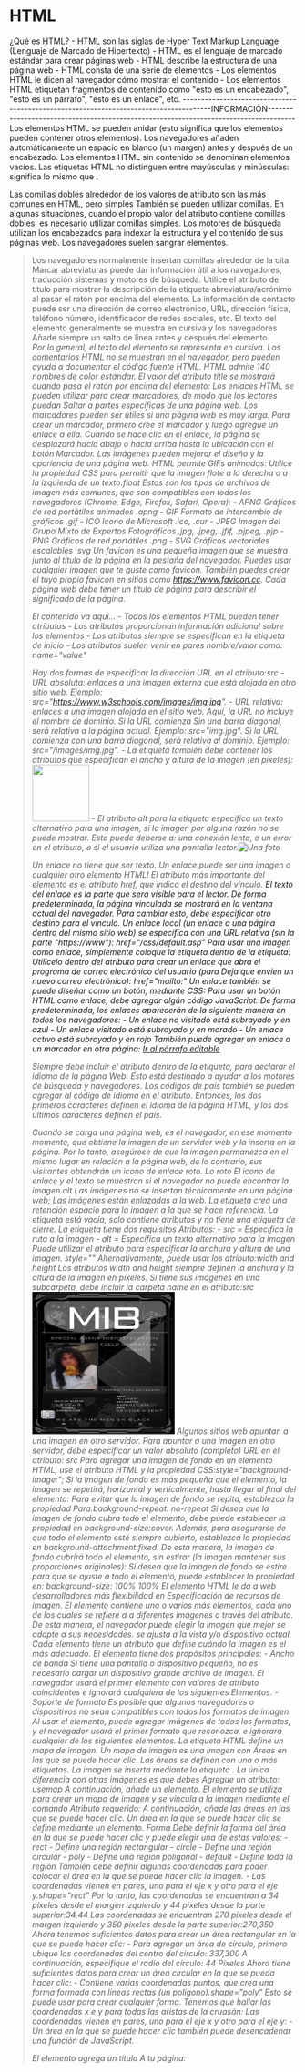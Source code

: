 # HTML

¿Qué es HTML?
    - HTML son las siglas de Hyper Text Markup Language (Lenguaje de Marcado de Hipertexto)
    - HTML es el lenguaje de marcado estándar para crear páginas web
    - HTML describe la estructura de una página web
    - HTML consta de una serie de elementos
    - Los elementos HTML le dicen al navegador cómo mostrar el contenido
    - Los elementos HTML etiquetan fragmentos de contenido como "esto es un encabezado", "esto es un párrafo", "esto es un enlace", etc.
--------------------------------------------------------------------------------------INFORMACIÓN-------------------------------------------------------------------------------------
Los elementos HTML se pueden anidar (esto significa que los elementos pueden contener otros elementos).
Los navegadores añaden automáticamente un espacio en blanco (un margen) antes y después de un encabezado.
Los elementos HTML sin contenido se denominan elementos vacíos.
Las etiquetas HTML no distinguen entre mayúsculas y minúsculas: significa lo mismo que .<P><p>
Las comillas dobles alrededor de los valores de atributo son las más comunes en HTML, pero simples También se pueden utilizar comillas.
En algunas situaciones, cuando el propio valor del atributo contiene comillas dobles, es necesario utilizar comillas simples.
Los motores de búsqueda utilizan los encabezados para indexar la estructura y el contenido de sus páginas web.
Los navegadores suelen sangrar elementos.<blockquote>
Los navegadores normalmente insertan comillas alrededor de la cita.
Marcar abreviaturas puede dar información útil a los navegadores, traducción sistemas y motores de búsqueda.
Utilice el atributo de título para mostrar la descripción de la etiqueta abreviatura/acrónimo al pasar el ratón por encima del elemento.
La información de contacto puede ser una dirección de correo electrónico, URL, dirección física, teléfono número, identificador de redes sociales, etc.
El texto del elemento generalmente se muestra en cursiva y los navegadores Añade siempre un salto de línea antes y después del elemento.<address><address>
Por lo general, el texto del elemento se representa en cursiva.<cite>
Los comentarios HTML no se muestran en el navegador, pero pueden ayuda a documentar el código fuente HTML.
HTML admite 140 nombres de color estándar.
El valor del atributo title se mostrará cuando pasa el ratón por encima del elemento:
Los enlaces HTML se pueden utilizar para crear marcadores, de modo que los lectores puedan Saltar a partes específicas de una página web.
Los marcadores pueden ser útiles si una página web es muy larga.
Para crear un marcador, primero cree el marcador y luego agregue un enlace a ella.
Cuando se hace clic en el enlace, la página se desplazará hacia abajo o hacia arriba hasta la ubicación con el botón Marcador.
Las imágenes pueden mejorar el diseño y la apariencia de una página web.
HTML permite GIFs animados:
Utilice la propiedad CSS para permitir que la imagen flote a la derecha o a la izquierda de un texto:float
Estos son los tipos de archivos de imagen más comunes, que son compatibles con todos los navegadores (Chrome, Edge, Firefox, Safari, Opera):
    - APNG	Gráficos de red portátiles animados	.apng
    - GIF	Formato de intercambio de gráficos	.gif
    - ICO	Icono de Microsoft	.ico, .cur
    - JPEG	Imagen del Grupo Mixto de Expertos Fotográficos	.jpg, .jpeg, .jfif, .pjpeg, .pjp
    - PNG	Gráficos de red portátiles	.png
    - SVG	Gráficos vectoriales escalables	.svg
Un favicon es una pequeña imagen que se muestra junto al título de la página en la pestaña del navegador.
Puedes usar cualquier imagen que te guste como favicon. También puedes crear el tuyo propio favicon en sitios como https://www.favicon.cc.
Cada página web debe tener un título de página para describir el significado de la página.

<tagname> El contenido va aquí... </tagname>
    - Todos los elementos HTML pueden tener atributos
    - Los atributos proporcionan información adicional sobre los elementos
    - Los atributos siempre se especifican en la etiqueta de inicio
    - Los atributos suelen venir en pares nombre/valor como: name="value"

Hay dos formas de especificar la dirección URL en el atributo:src
    - URL absoluta: enlaces a una imagen externa que está alojada en otro sitio web. Ejemplo: src="https://www.w3schools.com/images/img.jpg".
    - URL relativa: enlaces a una imagen alojada en el sitio web. Aquí, la URL no incluye el nombre de dominio. Si la URL comienza Sin una barra diagonal, será relativa a la página actual. Ejemplo: src="img.jpg". Si la URL comienza con una barra diagonal, será relativa al dominio. Ejemplo: src="/images/img.jpg".
    - La etiqueta también debe contener los atributos que especifican el ancho y altura de la imagen (en píxeles):<img src="img.jpg" width="100px" height="100px">
    - El atributo alt para la etiqueta especifica un texto alternativo para una imagen, si la imagen por alguna razón no se puede mostrar. Esto puede deberse a: una conexión lenta, o un error en el atributo, o si el usuario utiliza una pantalla lector.<img src="img.jpg" alt="Una foto">

Un enlace no tiene que ser texto. Un enlace puede ser una imagen o cualquier otro elemento HTML!
El atributo más importante del elemento es el atributo href, que indica el destino del vínculo.<a>
El texto del enlace es la parte que será visible para el lector.
De forma predeterminada, la página vinculada se mostrará en la ventana actual del navegador. Para cambiar esto, debe especificar otro destino para el vínculo.
Un enlace local (un enlace a una página dentro del mismo sitio web) se especifica con una URL relativa (sin la parte "https://www"): href="/css/default.asp"
Para usar una imagen como enlace, simplemente coloque la etiqueta dentro de la etiqueta:<img><a>
Utilícelo dentro del atributo para crear un enlace que abra el programa de correo electrónico del usuario (para Deja que envíen un nuevo correo electrónico): href="mailto:"
Un enlace también se puede diseñar como un botón, mediante CSS:
Para usar un botón HTML como enlace, debe agregar algún código JavaScript.
De forma predeterminada, los enlaces aparecerán de la siguiente manera en todos los navegadores:
    - Un enlace no visitado está subrayado y en azul
    - Un enlace visitado está subrayado y en morado
    - Un enlace activo está subrayado y en rojo
También puede agregar un enlace a un marcador en otra página: <a href="html_demo.html#Edit">Ir al párrafo editable</a>

Siempre debe incluir el atributo dentro de la etiqueta, para declarar el idioma de la página Web. Esto está destinado a ayudar a los motores de búsqueda y navegadores.<html lang="en-US">
Los códigos de país también se pueden agregar al código de idioma en el atributo. Entonces, los dos primeros caracteres definen el idioma de la página HTML, y los dos últimos caracteres definen el país.

Cuando se carga una página web, es el navegador, en ese momento momento, que obtiene la imagen de un servidor web y la inserta en la página. Por lo tanto, asegúrese de que la imagen permanezca en el mismo lugar en relación a la página web, de lo contrario, sus visitantes obtendrán un icono de enlace roto. Lo roto El icono de enlace y el texto se muestran si el navegador no puede encontrar la imagen.alt
Las imágenes no se insertan técnicamente en una página web; Las imágenes están enlazadas a la web. La etiqueta crea una retención espacio para la imagen a la que se hace referencia.<img>
La etiqueta está vacía, solo contiene atributos y no tiene una etiqueta de cierre.</img>
La etiqueta tiene dos requisitos Atributos:<img>
    - src = Especifica la ruta a la imagen
    - alt = Especifica un texto alternativo para la imagen
Puede utilizar el atributo para especificar la anchura y altura de una imagen. style=""
Alternativamente, puede usar los atributo:width and height
Los atributos width and height siempre definen la anchura y la altura de la imagen en píxeles.
Si tiene sus imágenes en una subcarpeta, debe incluir la carpeta name en el atributo:src<img src="/HTML/Img/TarjetaHombresDeNegro.png" alt="Foto local" height="250px" width="250px"/>
Algunos sitios web apuntan a una imagen en otro servidor.
Para apuntar a una imagen en otro servidor, debe especificar un valor absoluto (completo) URL en el atributo: src
Para agregar una imagen de fondo en un elemento HTML, use el atributo HTML y la propiedad CSS:style="background-image:";
Si la imagen de fondo es más pequeña que el elemento, la imagen se repetirá, horizontal y verticalmente, hasta llegar al final del elemento:
Para evitar que la imagen de fondo se repita, establezca la propiedad Para.background-repeat: no-repeat
Si desea que la imagen de fondo cubra todo el elemento, debe puede establecer la propiedad en background-size:cover.
Además, para asegurarse de que todo el elemento esté siempre cubierto, establezca la propiedad en background-attachment:fixed:
De esta manera, la imagen de fondo cubrirá todo el elemento, sin estirar (la imagen mantener sus proporciones originales):
Si desea que la imagen de fondo se estire para que se ajuste a todo el elemento, puede establecer la propiedad en: background-size: 100% 100%
El elemento HTML le da a web desarrolladores más flexibilidad en Especificación de recursos de imagen.<picture>
El elemento contiene uno o varios más elementos, cada uno de los cuales se refiere a a diferentes imágenes a través del atributo. De esta manera, el navegador puede elegir la imagen que mejor se adapte a sus necesidades. se ajusta a la vista y/o dispositivo actual.<picture><source srcset="">
Cada elemento tiene un atributo que define cuándo la imagen es el más adecuado.<source media=()>
El elemento tiene dos propósitos principales:<picture>
    - Ancho de banda
        Si tiene una pantalla o dispositivo pequeño, no es necesario cargar un dispositivo grande archivo de imagen. El navegador usará el primer elemento con valores de atributo coincidentes e ignorará cualquiera de los siguientes Elementos.<source>
    - Soporte de formato
        Es posible que algunos navegadores o dispositivos no sean compatibles con todos los formatos de imagen. Al usar el elemento, puede agregar imágenes de todos los formatos, y el navegador usará el primer formato que reconozca, e ignorará cualquier de los siguientes elementos. <picture>
La etiqueta HTML <map> define un mapa de imagen. Un mapa de imagen es una imagen con Áreas en las que se puede hacer clic. Las áreas se definen con una o más etiquetas. <area>
La imagen se inserta mediante la etiqueta <img>. La única diferencia con otras imágenes es que debes Agregue un atributo: usemap
A continuación, añade un elemento.<map>
El elemento se utiliza para crear un mapa de imagen y se vincula a la imagen mediante el comando Atributo requerido:<map name="">
A continuación, añade las áreas en las que se puede hacer clic.
Un área en la que se puede hacer clic se define mediante un elemento.<area>
Forma
Debe definir la forma del área en la que se puede hacer clic y puede elegir una de estas valores:
    - rect - Define una región rectangular
    - circle - Define una región circular
    - poly - Define una región poligonal
    - default - Define toda la región
También debe definir algunas coordenadas para poder colocar el área en la que se puede hacer clic la imagen.
    - Las coordenadas vienen en pares, uno para el eje x y otro para el eje y.shape="rect"
        Por lo tanto, las coordenadas se encuentran a 34 píxeles desde el margen izquierdo y 44 píxeles desde la parte superior:34,44
        Las coordenadas se encuentran 270 píxeles desde el margen izquierdo y 350 píxeles desde la parte superior:270,350
        Ahora tenemos suficientes datos para crear un área rectangular en la que se puede hacer clic: <area shape="rect" coords="34, 44, 270, 350" href="#">
    - Para agregar un área de círculo, primero ubique las coordenadas del centro del círculo: 337,300
        A continuación, especifique el radio del círculo: 44 Píxeles
        Ahora tiene suficientes datos para crear un área circular en la que se pueda hacer clic: <area shape="circle" coords="337, 300, 44" href="#">
    - Contiene varias coordenadas puntos, que crea una forma formada con líneas rectas (un polígono).shape="poly" Esto se puede usar para crear cualquier forma.
        Tenemos que hallar las coordenadas x e y para todas las aristas de la cruasán:
        Las coordenadas vienen en pares, uno para el eje x y otro para el eje y: <area shape="poly" coords="140,121,181,116,204,160,204,222,191,270,140,329,85,355,58,352,37,322,40,259,103,161,128,147" href="croissant.htm">
    - Un área en la que se puede hacer clic también puede desencadenar una función de JavaScript.

El elemento agrega un título A tu página:<title>
El título debe describir el contenido y el significado de la página.
El título de la página es muy importante para la optimización de motores de búsqueda (SEO). El texto es utilizado por los algoritmos de los motores de búsqueda para decidir el orden Al enumerar páginas en los resultados de búsqueda.
El elemento:<title>
    - Define un título en la barra de herramientas del navegador
    - Proporciona un título para la página cuando se agrega a Favoritos
    - Muestra un título para la página en los resultados del motor de búsqueda


Las tablas HTML permiten a los desarrolladores web organizar los datos en filas y Columnas.
Una tabla en HTML consta de celdas de tabla dentro de filas y columnas.
Una celda de tabla puede contener todo tipo de elementos HTML: texto, imágenes, listas, enlaces, otras tablas, etc.
Puede tener tantas filas como desee en una tabla; Solo asegúrese de que el número de celdas sea el mismo en cada fila.
A veces desea que sus celdas sean celdas de encabezado de tabla. En esos casos, use la etiqueta en lugar de la etiqueta:<th>
De forma predeterminada, el texto de los elementos están en negrita y centrados, pero puedes cambiar eso con CSS. <th>
Las tablas HTML pueden tener bordes de diferentes estilos y formas
Para agregar un borde, use la propiedad border CSS en table y los elementos:th, td
Para evitar tener bordes dobles como en el ejemplo anterior, establezca la propiedad CSS en .border-collapsecollapse
Esto hará que las fronteras se colapsen en una sola frontera:
Las tablas HTML pueden tener diferentes tamaños para cada columna, fila o toda la mesa.
Para establecer el ancho de una tabla, agregue el atributo al elemento:<table style="">
El uso de un porcentaje como unidad de tamaño para un ancho significa ¿Qué tan ancho será este elemento en comparación con su elemento principal, que en este caso es el elemento.<body>
Para establecer la altura de una fila específica, agregue el atributo en un elemento de fila de tabla: <tr style="height:;">
Las tablas HTML pueden tener encabezados para cada columna o fila, o para muchas columnas o filas.
Puede tener un encabezado que abarque dos o más columnas.
Para hacer esto, use el atributo en el elemento:<th colspan="">
Puede agregar un título que sirva como encabezado para toda la tabla.
Para agregar un título a una tabla, use la etiqueta:<caption>
Las tablas HTML pueden ajustar el relleno dentro de las celdas, y también el espacio entre las celdas.
El relleno de celda es el espacio entre los bordes de la celda y el contenido de la celda.
De forma predeterminada, el relleno se establece en 0.
Para agregar relleno en las celdas de la tabla, use la propiedad CSS:padding
El espaciado de celdas es el espacio entre cada celda.
De forma predeterminada, el espacio se establece en 2 píxeles.
Para cambiar el espacio entre las celdas de la tabla, use la propiedad CSS en el elemento:<table style="border-spacing:;">
Las tablas HTML pueden tener celdas que se extienden a lo largo de varias filas y/o columnas.
Para hacer que una celda se extienda sobre varias columnas, use el atributo:colspan
Para hacer que una celda se extienda por varias filas, utilice el atributo:rowspan
Si agregas un color de fondo en cada dos filas de la tabla, obtendrás un bonito efecto de rayas de cebra.
Para aplicar estilo a todos los demás elementos de fila de la tabla, use el selector de la siguiente manera::nth-child(even)
El elemento se utiliza para aplicar estilo a columnas de una tabla.<colgroup>
El elemento debe usarse como contenedor para la columna características técnicas.<colgroup>
Cada grupo se especifica con un elemento.<col>
El atributo especifica el número de columnas que obtienen el estilo.span
El atributo especifica el estilo que se va a dar a las columnas.style

Las listas HTML permiten a los desarrolladores web agrupar un conjunto de elementos relacionados en listas.
Una lista desordenada comienza con la etiqueta.<ul> Cada elemento de la lista comienza con la etiqueta.<li>
Los elementos de la lista se marcarán con viñetas (pequeños círculos negros) de forma predeterminada:
Una lista ordenada comienza con la etiqueta.<ol> Cada elemento de la lista comienza con la etiqueta.<li>
Los elementos de la lista se marcarán con números de forma predeterminada:
HTML también admite listas de descripciones.
Una lista de descripción es una lista de términos, con una descripción de cada término.
La etiqueta define la lista de descripción<dl>, la etiqueta define el término (nombre)<dt> y la etiqueta describe cada término:<dd>
Las listas se pueden anidar (lista dentro de la lista):
Las listas HTML se pueden diseñar de muchas maneras diferentes con CSS.
Una forma popular es aplicar estilo a una lista horizontalmente, para crear un menú de navegación:
El atributo de la etiqueta, define el tipo de etiqueta Marcador de elemento de lista:<ol type=>
    Tipo/Descripción
        - type="1"	Número
        - type="A"	Mayúsculas
        - type="a"	Minúsculas
        - type="I"	Mayúsculas en romano
        - type="i"	Minúsculas en romano
De forma predeterminada, una lista ordenada comenzará a contar desde 1. Si desea comenzar a contar a partir de un número específico, puede usar el atributo:start
Las listas se pueden anidar (lista dentro de la lista):

Cada elemento HTML tiene un valor de visualización predeterminado, según el tipo de elemento es.
Los dos valores de visualización más comunes son bloque e inline.
Un elemento de nivel de bloque siempre comienza en una nueva línea, y los navegadores Añade automáticamente un espacio (un margen) antes y después del elemento.
Un elemento de nivel de bloque siempre ocupa todo el ancho disponible (se extiende hacia la izquierda y hacia la derecha tanto como puede).
Estos son los elementos a nivel de bloque en HTML:
    - <address>
    - <article>
    - <aside>
    - <blockquote>
    - <canvas>
    - <dd>
    - <div>
    - <dl>
    - <dt>
    - <fieldset>
    - <figcaption>
    - <figure>
    - <footer>
    - <form
    - ><h1>-<h6>
    - <header>
    - <hr>
    - <li>
    - <main>
    - <nav>
    - <noscript>
    - <ol>
    - <p>
    - <pre>
    - <section>
    - <table>
    - <tfoot>
    - <ul>
    - <video>
Un elemento en línea no comienza en una nueva línea.
Un elemento en línea solo ocupa el ancho necesario.
    - <a>
    - <abbr>
    - <acronym>
    - <b>
    - <bdo>
    - <big>
    - <br>
    - <button>
    - <cite>
    - <code>
    - <dfn>
    - <em>
    - <i>
    - <img>
    - <input>
    - <kbd>
    - <label>
    - <map>
    - <object>
    - <output>
    - <q>
    - <samp>
    - <script>
    - <select>
    - <small>
    - <span>
    - <strong>
    - <sub>
    - <sup>
    - <textarea>
    - <time>
    - <tt>
    - <var>
Un elemento en línea no puede contener un nivel de bloque

El elemento es, por defecto, un block, lo que significa que toma todo el ancho disponible y viene con una línea descansos antes y después.<div>
El elemento se utiliza a menudo para agrupar secciones de una página web.<div>
Si tiene un elemento que es no es 100% ancho, y desea alinearlo al centro, establezca la propiedad CSS en .<div margin=auto;>
Puede tener muchos contenedores en la misma página.<div>
Al crear páginas web, a menudo desea tener dos o más elementos uno al lado del otro. Existen diferentes métodos para alinear elementos uno al lado del otro, todos incluyen algo de estilo CSS. Veremos los métodos más comunes:
    La propiedad CSS no estaba pensada originalmente para alinear elementos uno al lado del otro, pero se ha utilizado para este propósito durante muchos años.float<div>
    La propiedad CSS se utiliza para posicionar y dar formato al contenido y Permita que los elementos floten uno al lado del otro en lugar de uno encima del otro.float
Si cambia la propiedad del elemento de displayblock a inline-block, los elementos ya no agregarán un salto de línea antes y después, y se mostrarán uno al lado del otro en lugar de uno encima del otro.
El módulo de diseño CSS Flexbox se introdujo para facilitar el diseño de diseño responsivo flexible estructura sin utilizar flotación ni posicionamiento.
Para que el método CSS flex funcione, rodea los elementos con otro elemento y da Es el estado de un contenedor flexible.
El módulo de diseño de cuadrícula CSS ofrece un sistema de diseño basado en cuadrículas, con filas y columnas, facilitando el diseño de páginas web sin tener que utilizar flotadores y posicionamientos.
Suena casi igual que flex, pero tiene la capacidad de definir más de una fila y posicionar cada fila individualmente.
El método CSS grid requiere que rodee los elementos con otro elemento y proporcione el estado como contenedor de cuadrícula y debe especificar el ancho de cada columna

El atributo HTML es se utiliza para especificar una clase para un elemento HTML.class
Varios elementos HTML pueden compartir la misma clase.
El atributo se usa a menudo para apuntar a un nombre de clase en una hoja de estilos. También puede ser utilizado por un JavaScript para acceder y Manipule los elementos con el nombre de clase específico.class
El atributo se puede utilizar en cualquier elemento HTML.class
¡El nombre de la clase distingue entre mayúsculas y minúsculas!
Para crear una clase; Escriba un carácter de punto (.), seguido de un nombre de la clase. A continuación, defina las propiedades CSS entre llaves {}:
El nombre de la clase también puede ser utilizado por JavaScript para realizar ciertas tareas para elementos específicos.
JavaScript puede acceder a elementos con un nombre de clase específico con el método:getElementsByClassName()

Se utiliza el atributo HTML para especificar un identificador único para un elemento HTML.id
No puede tener más de un elemento con el mismo identificador en un archivo Documento HTML.
El atributo especifica un identificador único para un elemento HTML. El valor del atributo debe ser único dentro del documento HTML.idid
El atributo se utiliza para apuntar a una declaración de estilo específica en una hoja de estilo. También es utilizado por JavaScript para acceder y Manipule el elemento con el identificador específico.id
La sintaxis de id es: escriba un carácter de almohadilla (#), seguido de un nombre de id. A continuación, defina las propiedades CSS entre llaves {}.
¡El nombre de id distingue entre mayúsculas y minúsculas!
El nombre de identificación debe contener al menos un carácter, no puede comenzar con un número y no debe contener espacios en blanco (espacios, tabulaciones, etc.).
El atributo también puede ser utilizado por JavaScript para realizar algunas tareas para ese elemento específico.id
JavaScript puede acceder a un elemento con un id específico con el método:getElementById()

Un iframe HTML se utiliza para mostrar una página web dentro de una página web.
Un marco en línea se utiliza para incrustar otro documento dentro del documento HTML actual.
Es una buena práctica incluir siempre un atributo para el archivo . Esto es utilizado por los lectores de pantalla para leer en voz alta cuál es el contenido del iframe. title<iframe>
Utilice los atributos y para especificar el atributo Tamaño del iframe.heightwidth
De forma predeterminada, un iframe tiene un borde a su alrededor.
Para eliminar el borde, agregue el atributo y use la propiedad CSS:styleborder
Un iframe se puede utilizar como fotograma de destino para un vínculo.
El atributo del enlace debe hacer referencia al atributo del iframe:targetname
La etiqueta HTML especifica un marco en línea<iframe>
El atributo define la dirección URL de la página que se va a incrustarsrc
Incluir siempre un atributo (para lectores de pantalla) title

JavaScript hace que las páginas HTML sean más dinámicas e interactivas.
La etiqueta HTML se utiliza para definir un script del lado del cliente (JavaScript).<script>
El elemento contiene instrucciones de script o apunta a un archivo de script externo a través del atributo.<script>src
Los usos comunes de JavaScript son la manipulación de imágenes, la validación de formularios y Cambios dinámicos de contenido.
Para seleccionar un elemento HTML, JavaScript utiliza el método con mayor frecuencia.document.getElementById()
JavaScript puede cambiar los estilos y los atributos
La etiqueta HTML define un contenido alternativo para mostrar a los usuarios que tienen scripts deshabilitados en su navegador o tienen un navegador que no es compatible Scripts:<noscript>

Una ruta de acceso de archivo describe la ubicación de un archivo en la estructura de carpetas de un sitio web.
    - <img src="imagen.jpg">	El archivo "picture.jpg" se encuentra en la misma carpeta que la página actual
    - <img src="images/picture.jpg">	El archivo "picture.jpg" se encuentra en la carpeta de imágenes de la carpeta actual
    - <img src="/images/picture.jpg">	El archivo "picture.jpg" se encuentra en la carpeta images en la raíz de la web actual
    - <img src=".. /imagen.jpg">	El archivo "picture.jpg" se encuentra en la carpeta un nivel más arriba de la carpeta actual
Las rutas de archivo se utilizan cuando se vinculan a archivos externos, como:
    - Páginas web
    - Imágenes
    - Hojas de estilo
    - JavaScripts
Una ruta de archivo absoluta es la URL completa de un archivo:
<img src="https://www.w3schools.com/images/picture.jpg" alt="Mountain">
Se recomienda utilizar rutas de archivo relativas (si es posible).
Al utilizar rutas de archivo relativas, las páginas web no se enlazarán a las URL base. Todos los enlaces funcionarán en su propia computadora (localhost), así como en su dominio público actual y sus futuros dominios públicos.

El elemento HTML <head> es un contenedor para los siguientes elementos: <title>, <style>, <meta>, <link>, <script> y <base>.
El elemento es un contenedor de metadatos (data about data) y se coloca entre la etiqueta y la etiqueta.<html><head><body>
Los metadatos HTML son datos sobre el documento HTML. No se muestran los metadatos.
Los metadatos suelen definir el título del documento, el conjunto de caracteres, los estilos, los guiones y otra metainformación.
El elemento define el título del documento. El título debe ser solo texto y se muestra en la barra de título del navegador o en la pestaña de la página.<title>
¡El elemento es obligatorio en los documentos HTML!<title>
El elemento define el elemento relación entre el documento actual y un recurso externo.
La etiqueta se utiliza con mayor frecuencia para enlazar a hojas de estilo externas:<link>
El elemento se utiliza normalmente para especificar el juego de caracteres, la descripción de la página, las palabras clave, el autor del documento, y la configuración de la ventanilla.<meta>
Los metadatos no se mostrarán en la página, pero serán utilizados por los navegadores (cómo mostrar el contenido o volver a cargar la página), por motores de búsqueda (palabras clave) y otros servicios web.
    - Defina el juego de caracteres utilizado:
        <meta charset="UTF-8">
    - Definir palabras clave para los motores de búsqueda:
        <meta name="keywords" content="HTML, CSS, JavaScript">
    - Define una descripción de tu página web:
        <meta name="description" content="Free Web tutorials">
    - Defina el autor de una página:
        <meta name="author" content="John Doe">
    - Actualice el documento cada 30 segundos:
        <meta http-equiv="refresh" content="30">
    - Configurar la ventana gráfica para que su sitio web se vea bien en todos los dispositivos:
        <meta name="viewport" content="width=device-width, initial-scale=1.0">
La ventanilla es el área visible del usuario de una página web. Varía según el dispositivo - Será más pequeño en un teléfono móvil que en la pantalla de un ordenador.
Debes incluir el siguiente elemento en todas tus páginas web:<meta>
    <meta name="viewport" content="width=device-width, initial-scale=1.0">
Esto le da al navegador instrucciones sobre cómo para controlar las dimensiones y la escala de la página.
La parte establece el ancho de la página para seguir el ancho de la pantalla del dispositivo (que variará según el dispositivo).width=device-width
La pieza establece el nivel de zoom inicial cuando el navegador carga la página por primera vez.initial-scale=1.0
El elemento especifica la URL base y/o el destino de todas las URL relativas de una página.<base>
La etiqueta debe tener un href o un atributo de destino presente, o ambos.<base>
¡Solo puede haber un único elemento en un documento!<base>

Los sitios web a menudo muestran contenido en varias columnas (como una revista o un periódico).
El diseño web responsivo consiste en crear páginas web que se vean bien en todos los dispositivos.
Un diseño web responsivo se ajustará automáticamente a diferentes tamaños de pantalla y ventanas gráficas.
El diseño web responsivo consiste en utilizar HTML y CSS para cambiar el tamaño, ocultar, reducir o ampliar automáticamente. Un sitio web, para que se vea bien en todos los dispositivos (computadoras de escritorio, tabletas y teléfonos):
Tenga en cuenta que en el ejemplo anterior, la imagen se puede escalar para que sea más grande que su tamaño original. Una mejor solución, en muchos casos, será usar la propiedad en su lugar.max-width
Si la propiedad se establece en 100%, la imagen se reducirá si es necesario, pero nunca se ampliará para que sea más grande que su tamaño original
El tamaño del texto se puede establecer con una unidad "vw", que significa el "ancho de la ventana gráfica".
De esa manera, el tamaño del texto seguirá el tamaño de la ventana del navegador:
Además de cambiar el tamaño del texto y las imágenes, también es común usar consultas de medios en páginas web responsivas.
Con las consultas de medios, puede definir estilos completamente diferentes para diferentes navegadores Tamaños.
Todos los frameworks CSS populares ofrecen un diseño responsivo.

Se utiliza el elemento HTML para definir la entrada del teclado. El contenido del interior se muestra en el archivo Fuente monoespaciada predeterminada.<kbd>
El elemento HTML se utiliza para Defina la salida de ejemplo de un programa informático. El contenido del interior se muestra en la fuente monoespaciada predeterminada del navegador.<samp>
Se utiliza el elemento HTML para definir un fragmento de código informático. El contenido del interior se muestra en el archivo Fuente monoespaciada predeterminada del navegador.<code>
Tenga en cuenta que el elemento no conserva espacios en blanco ni saltos de línea adicionales.<code>
Para solucionar esto, puede poner el elemento dentro de un elemento:<code><pre>
Se utiliza el elemento HTML para definir una variable en programación o en una expresión matemática. El El contenido del interior suele mostrarse en cursiva.<var>
Un elemento semántico describe claramente su significado tanto para el navegador como para el desarrollador.

Se utiliza un formulario HTML para recopilar la entrada del usuario. La entrada del usuario es la mayoría de las veces se envía a un servidor para su procesamiento.
El elemento es un contenedor para diferentes tipos de elementos de entrada, tales como: campos de texto, casillas de verificación, radio botones, botones de envío, etc.
    - <input type="text">	Muestra un campo de entrada de texto de una sola línea
    - <input type="radio">	Muestra un botón de opción (para seleccionar una de las muchas opciones)
    - <input type="checkbox">	Muestra una casilla de verificación (para seleccionar cero o más de muchas opciones)
    - <input type="submit">	Muestra un botón de envío (para enviar el formulario)
    - <input type="button">	Muestra un botón en el que se puede hacer clic
La etiqueta define una etiqueta para muchos elementos de formulario.<label>
El elemento es útil para usuarios de lectores de pantalla, porque el lector de pantalla leerá en voz alta la etiqueta cuando El usuario se centra en el elemento de entrada.<label>
El elemento también ayuda a los usuarios que tienen dificultad para hacer clic en regiones muy pequeñas (como botones de opción o casillas de verificación) - porque cuando el usuario hace clic en el texto dentro del elemento, se alterna el botón de opción/casilla de verificación.<label><label>
Define un botón de opción.<input type="radio">
Los botones de opción permiten al usuario seleccionar UNA de un número limitado de opciones.
Define una casilla de verificación.<input type="checkbox">
Las casillas de verificación permiten al usuario seleccionar CERO o MÁS opciones de un número limitado de opciones.
Define un botón para enviar los datos del formulario a un controlador de formularios.<input type="submit">
El controlador de formularios suele ser un archivo en el servidor con un script para su procesamiento datos de entrada.
El controlador de formulario se especifica en el atributo del formulario.action
Tenga en cuenta que cada campo de entrada debe tener un atributo para enviarse.name
Si se omite el atributo, el valor del campo de entrada no se enviará en absoluto
Si se omite el atributo, la acción se establece en la página actual.action
El atributo especifica el valor HTTP método que se utilizará al enviar los datos del formulario.method
Los datos del formulario se pueden enviar como variables de URL (con method="get") o como transacción HTTP post (con method="post").
El método HTTP predeterminado al enviar datos de formulario es GET.
Notas sobre GET:
    Anexa los datos del formulario a la dirección URL, en pares nombre/valor
    ¡NUNCA use GET para enviar datos confidenciales! (¡los datos del formulario enviado son visibles en la URL!)
    La longitud de una URL es limitada (2048 caracteres)
    Útil para envíos de formularios en los que un usuario desea marcar el resultado
    GET es bueno para datos no seguros, como cadenas de consulta en Google
Notas sobre POST:
    Anexa los datos del formulario dentro del cuerpo de la solicitud HTTP (el archivo los datos del formulario no se muestran en la URL)
    POST no tiene limitaciones de tamaño y se puede utilizar para enviar grandes cantidades de datos.
    Los envíos de formularios con POST no se pueden marcar como favoritos
El atributo especifica si Un formulario debe tener la función de autocompletar activada o desactivada.autocomplete
Cuando la función de autocompletar está activada, el explorador completa automáticamente los valores en función de los valores que el usuario ha introducido antes.
El atributo es un atributo booleano.novalidate
Cuando está presente, especifica que los datos del formulario (entrada) no deben validarse cuando se envían.
El elemento HTML <form> puede contener uno o varios de los siguientes elementos de formulario:
    - <input> Uno de los elementos de formulario más utilizados es el elemento. <input>
        El elemento se puede mostrar de varias maneras, dependiendo del atributo.<input>type
    - <label> El elemento define una etiqueta para varios elementos de formulario.<label>
        El atributo de la etiqueta debe ser igual al atributo del elemento para unirlos. <label>forid<input>
    - <select> El elemento define una lista desplegable:<select>
        Utilice el atributo para especificar el número de valores visibles:size
        Utilice el atributo para permitir que el usuario seleccione más de un valor:multiple
    - <textarea> El elemento define un campo de entrada de varias líneas (un área de texto):<textarea>
        El atributo especifica el número visible de líneas en un área de texto.rows
        El atributo especifica la anchura visible de un texto área.cols
    - <button> El elemento define un elemento en el que se puede hacer clic botón:<button>
    - <fieldset> El elemento se utiliza para agrupar datos relacionados en un formulario.<fieldset>
    - <legend> El elemento define un título para el elemento.<legend> <fieldset>
    - <datalist> El elemento especifica una lista de opciones predefinidas para un elemento.<datalist><input>
        Los usuarios verán una lista desplegable de las opciones predefinidas a medida que ingresan datos.
    - <output> El elemento representa el resultado de un cálculo (como uno interpretado por un guión).<output>
    - <option> El elemento define una opción que puede ser seleccionado.<option> De forma predeterminada, se selecciona el primer elemento de la lista desplegable. Para definir una opción preseleccionada, agregue el atributo a la opción: selected
    - <optgroup>
Restricciones:
    checked: Especifica que un campo de entrada debe preseleccionarse cuando se carga la página (para tipo="checkbox" o tipo="radio")
    disable: Especifica que un campo de entrada debe estar deshabilitado.
    max: Especifica el valor máximo para un campo de entrada
    maxlength: Especifica el número máximo de caracteres para un campo de entrada
    min: Especifica el valor mínimo para un campo de entrada patrón Especifica una expresión regular para comparar el valor de entrada
    readonly: Especifica que un campo de entrada es de solo lectura (no se puede cambiar)
    required: Especifica que un campo de entrada es obligatorio (debe completarse)
    size: Especifica el ancho (en caracteres) de un campo de entrada
    step: Especifica los intervalos numéricos legales para un campo de entrada
    value: Especifica el valor predeterminado para un campo de entrada
El atributo value especifica un valor inicial para un campo de entrada:input
El atributo pattern especifica una expresión regular que el atributo El valor del campo de entrada se compara cuando se envía el formulario.input
El atributo de entrada especifica Una breve sugerencia que describe el valor esperado de un campo de entrada (un valor de muestra o una breve descripción del formato esperado).placeholder
El atributo autofocus especifica que Un campo de entrada debería obtener el foco automáticamente cuando se cargue la página.input
El atributo formaction especifica la dirección URL de El archivo que procesará la entrada cuando se envíe el formulario.
El atributo formenctype especifica cómo se deben codificar los datos del formulario cuando se envían (solo para formularios con method="post").
El atributo input define el método HTTP para enviar datos de formulario a la URL de la acción.formmethod
    Este atributo anula el atributo method del elemento.<form>
El atributo input especifica un nombre o una palabra clave que indica dónde para mostrar la respuesta que se recibe después de enviar el formulario.formtarget
    Este atributo anula el atributo de destino del elemento.<form>
El atributo de entrada especifica que un elemento <input> no debe validarse cuando se envía.formnovalidate
    Este atributo anula el atributo novalidate del elemento.<form>
El atributo es un atributo.novalidate<form>
Cuando está presente, novalidate especifica que todos los datos del formulario no deben validarse cuando se envían.
--------------------------------------------------------------------------------------ESTRUCTURA--------------------------------------------------------------------------------------
- La declaración define que este documento es un documento HTML5<!DOCTYPE html>
- El elemento es el elemento raíz de un HTML página<html>
- El elemento contiene metainformación sobre el elemento Página HTML<head>
- El elemento especifica un título para el elemento Página HTML (que se muestra en la barra de título del navegador o en la pestaña de la página)<title>
- El elemento define el elemento cuerpo del documento, y es un contenedor para todo el contenido visible, como encabezados, párrafos, imágenes, hipervínculos, tablas, listas, etc.<body>
-----------------------------------------------------------------------------------ETIQUETAS PRINCIPALES------------------------------------------------------------------------------
Los encabezados HTML se definen con las etiquetas hasta.<h1><h6>
Los párrafos HTML se definen con la etiqueta:<p>
Los enlaces HTML se definen con la etiqueta:<a> / El destino del vínculo se especifica en el atributo. href
Las imágenes HTML se definen con la etiqueta.<img>
La etiqueta define un salto de línea y es un elemento vacío sin una etiqueta de cierre:<br>
La etiqueta define un hipervínculo. El atributo especifica la dirección URL de la página El enlace va a:<a href="">
La etiqueta se utiliza para incrustar un imagen en una página HTML. El atributo Especifica la ruta de acceso a la imagen que se va a mostrar:<img src="">
Los atributos width y height proporcionan información sobre el tamaño de las imágenes<img width="" height="">
El atributo alt proporciona un texto alternativo para una imagen <img alt="">
El atributo se utiliza para agregar estilos a un elemento, como el color, la fuente, el tamaño, etc.style="propiedad:valor;"
El atributo de la etiqueta declara el idioma de la página web<html lang="">
El atributo define alguna información sobre un elemento title=""
El elemento se utiliza para separar el contenido (o definir un cambio) en un HTML página:<hr>
El elemento HTML define el texto preformateado.<pre>
    - <b> - Texto en negrita
    - <strong> - Texto importante
    - <i> - Texto en cursiva
    - <em> - Texto enfatizado
    - <mark> - Texto marcado
    - <small> - Texto más pequeño
    - <del> - Texto eliminado
    - <ins> - Texto insertado
    - <sub> - Texto en subíndice
    - <sup> - Texto en superíndice
El elemento HTML define una sección que se cita de otra fuente.<blockquote>
La etiqueta HTML define una cita corta.<q>
La etiqueta HTML define una abreviatura o un acrónimo, como "HTML", "CSS", "Sr.", "Dr.", "Lo antes posible", "Cajero automático".<abbr>
La etiqueta HTML define la información de contacto del autor/propietario de un documento o un artículo.<address>
La etiqueta HTML define el título de un trabajo creativo (por ejemplo, un libro, un poema, una canción, una película, una pintura, una escultura, etc.).<cite>
La etiqueta HTML se utiliza para anular La dirección actual del texto:<bdo>
El atributo especifica dónde abrir el documento vinculado.target
    - _self -Predeterminado. Abre el documento en la misma ventana/pestaña en la que se hizo clic
    - _blank - Abre el documento en una nueva ventana o pestaña
    - _parent - Abre el documento en el marco principal
    - _top - Abre el documento en el cuerpo completo de la ventana
Utilice el atributo (id="value") para definir marcadores en una página
La etiqueta HTML se utiliza para incrustar un imagen en una página web.<img>
<img> Define una imagen
<map> Define un mapa de imagen
<area> Define un área en la que se puede hacer clic dentro de un mapa de imagen
<picture> Define un contenedor para varios recursos de imagen
El elemento HTML permite para mostrar diferentes imágenes para diferentes dispositivos o tamaños de pantalla.<picture>
<table> Define una tabla
    - <th> Define una celda de encabezado en una tabla
    - <tr> Define una fila en una tabla
    - <td> Define una celda o columna en una tabla
    - <caption> Define un título de tabla
    - <colgroup> Especifica un grupo de una o varias columnas de una tabla para dar formato
    - <col> Especifica las propiedades de columna de cada columna de un <colgroup> elemento
    - <thead> Agrupa el contenido del encabezado en una tabla
    - <tbody> Agrupa el contenido del cuerpo en una tabla
    - <tfoot> Agrupa el contenido del pie de página en una tabla
Utilice el elemento HTML para definir una lista desordenada<ul>
Utilice la propiedad CSS para definir el marcador de elemento de lista:list-style-type=
Usar el elemento HTML para definir un elemento de lista<li>
Las listas se pueden anidar
Los elementos de lista pueden contener otros elementos HTML
Utilice la propiedad CSS para mostrar una lista horizontalmente: float:left
Utilice el elemento HTML para definir una lista ordenada<ol>
Utilice el atributo HTML para definir el tipo de numeración type
Utilice el elemento HTML para definir una lista de descripciones<dl>
Utilice el elemento HTML para definir el término de descripción<dt>
Utilice el elemento HTML para describir el término en una lista de descripciones<dd>
El elemento se utiliza como contenedor para otros elementos HTML.<div>
El atributo HTML especifica uno o varios Más nombres de clase para un elemento.class
El atributo se utiliza para especificar un identificador único para un elemento HTML.id
El elemento se utiliza para definir la información de estilo de un página HTML única:<style>
El elemento es un contenedor de metadatos (data sobre los datos)<head>
El elemento se coloca entre la etiqueta y la etiqueta<head><html><body>
El elemento es obligatorio y Define el título del documento<title>
El elemento se utiliza para Definición de información de estilo para un solo documento<style>
La etiqueta se usa con mayor frecuencia para vincular a hojas de estilo externas<link>
Normalmente, el elemento es se utiliza para especificar el juego de caracteres, la descripción de la página, las palabras clave, el autor de la Configuración del documento y de la ventanilla<meta>
El elemento se utiliza para definir JavaScripts del lado del cliente<script>
El elemento especifica el elemento URL base y/o destino para todas las URL relativas de una página<base>
<header> - Define un encabezado para un documento o una sección
<nav> - Define un conjunto de enlaces de navegación
<section> - Define una sección en un documento
<article> - Define un sistema independiente y autónomo contenido
<aside> - Define el contenido aparte del contenido (como una barra lateral)
<footer> - Define un pie de página para un documento o una sección
<details> - Define detalles adicionales que el usuario puede abrir y cerrar bajo demanda
<summary> - Define un encabezado para el elemento<details>
El elemento define Entrada de teclado<kbd>
El elemento define Ejemplo de salida de un programa informático<samp>
El elemento define un fragmento de código informático<code>
El elemento define una variable en la programación o en una expresión matemática<var>
El elemento HTML se utiliza para crear un formulario HTML para la entrada del usuario:<form>
Tipos de entrada:
    <input type="button"> Define un botón:
    <input type="checkbox"> Define una casilla de verificación. Las casillas de verificación permiten al usuario seleccionar CERO o MÁS opciones de un número limitado de opciones.
    <input type="color"> Se utiliza para los campos de entrada que deben contener un color.
    <input type="date"> El se utiliza para los campos de entrada que deben contener una fecha. También puede usar los atributos y para agregar restricciones a las fechas:minmax
    <input type="datetime-local"> El especifica Un campo de entrada de fecha y hora, sin zona horaria.
    <input type="email"> Se utiliza para los campos de entrada que deben contener una dirección de correo electrónico.
        Dependiendo de la compatibilidad del navegador, la dirección de correo electrónico se puede validar automáticamente cuando se envía.
        Algunos teléfonos inteligentes reconocen el tipo de correo electrónico y agregan ".com" al teclado para que coincida con la entrada de correo electrónico.
    <input type="file"> Define un campo de selección de archivos y un botón "Examinar" para las cargas de archivos.
    <input type="hidden"> Define un campo de entrada oculto (no visible para un usuario).<input type="hidden">
        Un campo oculto permite a los desarrolladores web incluir datos que no se pueden ver o modificado por los usuarios cuando se envía un formulario.
        Un campo oculto a menudo almacena el registro de la base de datos que debe actualizarse cuando se envía el formulario.
    <input type="image"> Define una imagen como un botón de envío.
    <input type="month"> Permite al usuario seleccionar un mes y un año.<input type="month">
    <input type="number"> Define un campo de entrada numérico.<input type="number">
        También puede establecer restricciones sobre los números que se aceptan.
        En el ejemplo siguiente se muestra un campo de entrada numérico, donde puede introducir un valor de 1 a 5:
    <input type="password"> Define un campo de contraseña:
    <input type="radio"> Define un botón de opción. Los botones de opción permiten al usuario seleccionar SOLO UNA de un número limitado de opciones:
    <input type="range">
    <input type="reset"> Define un botón de reinicio que restablecerá todos los valores del formulario a sus valores predeterminados:
    <input type="search"> Se utiliza para los campos de búsqueda (un campo de búsqueda se comporta como un campo de texto normal).
    <input type="submit"> Define un botón para enviar datos de formulario a un controlador de formularios.
    <input type="tel"> Se utiliza para los campos de entrada que deben contener un número de teléfono.
    <input type="text"> Define un campo de entrada de texto de una sola línea:
    <input type="time"> Permite al usuario seleccionar una hora (sin zona horaria).
    <input type="url"> Se utiliza para los campos de entrada que deben contener una dirección URL.
    <input type="week"> Permite al usuario seleccionar una semana y un año.
-----------------------------------------------------------------------------------CURIOSIDADES---------------------------------------------------------------------------------------
ctrl + U = Ver código de una página
--------------------------------------------------------------------------------------ETIQUETAS---------------------------------------------------------------------------------------
<!--...--> Define un comentario
<!DOCTYPE> Define el tipo de documento
<a> Define un hipervínculo
<abbr> Define una abreviatura o un acrónimo
<acronym> No es compatible con HTML5. <abbr> Úselo en su lugar para definir un acrónimo.
<address> Define la información de contacto del autor/propietario de un documento
<applet> No es compatible con HTML5. Use <embed> o <object> en su lugar para definir un applet incrustado.
<area> Define un área dentro de un mapa de imagen
<article> Define un artículo
<aside> Define el contenido aparte del contenido de la página
<audio> Define el contenido de sonido incrustado
<b> Define el texto en negrita
<base> Especifica la dirección URL o el destino base para todas las direcciones URL relativas de un documento
<basefont> No es compatible con HTML5. En su lugar, usa CSS para especificar un color, un tamaño y una fuente predeterminados para todo el texto de un documento.
<bdi> Aísla una parte del texto que podría tener un formato diferente al de otro texto fuera de ella
<bdo> Anula la dirección actual del texto
<big> No es compatible con HTML5. En su lugar, usa CSS para definir texto grande
<blockquote> Define una sección que se cita de otra fuente
<body> Define el cuerpo del documento
<br> Define un solo salto de línea
<button> Define un botón en el que se puede hacer clic
<canvas> Se utiliza para dibujar gráficos, sobre la marcha, a través de secuencias de comandos (generalmente JavaScript)
<caption> Define un título de tabla
<center> No es compatible con HTML5. En su lugar, usa CSS para definir el texto centrado
<cite> Define el título de una obra
<code> Define un fragmento de código informático
<col> Especifica las propiedades de columna de cada columna de un <colgroup> elemento
<colgroup> Especifica un grupo de una o varias columnas de una tabla para dar formato
<data> Agrega una traducción legible por máquina de un contenido determinado
<datalist> Especifica una lista de opciones predefinidas para los controles de entrada
<dd> Define una descripción/valor de un término en una lista de descripciones
<del> Define el texto que se ha eliminado de un documento
<details> Define detalles adicionales que el usuario puede ver u ocultar
<dfn> Especifica un término que se va a definir dentro del contenido
<dialog> Define un cuadro de diálogo o una ventana
<dir> No es compatible con HTML5. <ul> Úselo en su lugar para definir una lista de directorios
<div> Define una sección en un documento
<dl> Define una lista de descripciones
<dt> Define un término/nombre en una lista de descripciones
<em> Define el texto enfatizado
<embed> Define un contenedor para una aplicación externa
<fieldset> Agrupa elementos relacionados en un formulario
<figcaption> Define un título para un <figure> elemento
<figure> Especifica el contenido autónomo
<font> No es compatible con HTML5. En su lugar, usa CSS para definir la fuente, el color y el tamaño del texto
<footer> Define un pie de página para un documento o sección
<form> Define un formulario HTML para la entrada del usuario
<frame> No es compatible con HTML5. Define una ventana (un marco) en un conjunto de marcos
<frameset> No es compatible con HTML5. Define un conjunto de fotogramas
<h1> <h6> Define encabezados HTML
<head> Contiene metadatos/información para el documento
<header> Define un encabezado para un documento o sección
<hgroup> Define un encabezado y contenido relacionado
<hr> Define un cambio temático en el contenido
<html> Define la raíz de un documento HTML
<i> Define una parte del texto en una voz o estado de ánimo alternativo
<iframe> Define una ventana en línea
<img> Define una imagen
<input> Define un control de entrada
<ins> Define un texto que se ha insertado en un documento
<kbd> Define la entrada del teclado
<label> Define una etiqueta para un <input> elemento
<legend> Define un título para un <fieldset> elemento
<li> Define un elemento de lista
<link> Define la relación entre un documento y un recurso externo (más utilizado para vincular a hojas de estilo)
<main> Especifica el contenido principal de un documento
<map> Define un mapa de imagen
<mark> Define texto marcado/resaltado
<menu> Define una lista desordenada
<meta> Define metadatos sobre un documento HTML
<meter> Define una medida escalar dentro de un rango conocido (un medidor)
<nav> Define los vínculos de navegación
<noframes> No es compatible con HTML5. Define un contenido alternativo para los usuarios que no admiten marcos
<noscript> Define un contenido alternativo para los usuarios que no admiten scripts del lado del cliente
<object> Define un contenedor para una aplicación externa
<ol> Define una lista ordenada
<optgroup> Define un grupo de opciones relacionadas en una lista desplegable
<option> Define una opción en una lista desplegable
<output> Define el resultado de un cálculo
<p> Define un párrafo
<param> Define un parámetro para un objeto
<picture> Define un contenedor para varios recursos de imagen
<pre> Define texto preformateado
<progress> Representa el progreso de una tarea
<q> Define una cita corta
<rp> Define lo que se va a mostrar en los navegadores que no admiten anotaciones de ruby
<rt> Define una explicación/pronunciación de caracteres (para tipografía de Asia Oriental)
<ruby> Define una anotación de rubí (para tipografía de Asia Oriental)
<s> Define el texto que ya no es correcto
<samp> Define la salida de ejemplo de un programa informático
<script> Define una secuencia de comandos del lado cliente
<search> Define una sección de búsqueda
<section> Define una sección en un documento
<select> Define una lista desplegable
<small> Define texto más pequeño
<source> Define varios recursos multimedia para elementos multimedia (<video> y <audio>)
<span> Define una sección en un documento
<strike> No es compatible con HTML5. Use <del> o <s> en su lugar para definir el texto tachado
<strong> Define el texto importante
<style> Define la información de estilo de un documento
<sub> Define texto con subíndices
<summary> Define un encabezado visible para un <details> elemento
<sup> Define texto en superíndice
<svg> Define un contenedor para gráficos SVG
<table> Define una tabla
<tbody> Agrupa el contenido del cuerpo en una tabla
<td> Define una celda en una tabla
<template> Define un contenedor para el contenido que debe ocultarse cuando se carga la página
<textarea> Define un control de entrada de varias líneas (área de texto)
<tfoot> Agrupa el contenido del pie de página en una tabla
<th> Define una celda de encabezado en una tabla
<thead> Agrupa el contenido del encabezado en una tabla
<time> Define una hora específica (o fecha y hora)
<title> Define un título para el documento
<tr> Define una fila en una tabla
<track> Define pistas de texto para elementos multimedia (<video> y <audio>)
<tt> No es compatible con HTML5. En su lugar, usa CSS para definir el texto del teletipo
<u> Define parte del texto que no está articulado y tiene un estilo diferente al texto normal
<ul> Define una lista desordenada
<var> Define una variable
<video> Define el contenido de vídeo incrustado
<wbr> Define un posible salto de línea
--------------------------------------------------------------------------------------ATRIBUTOS---------------------------------------------------------------------------------------
Atributo/Etiqueta/Función
accept <input> Especifica los tipos de archivos que acepta el servidor (solo para type="file")
accept-charset <form> Especifica las codificaciones de caracteres que se van a utilizar para el envío del formulario
accesskey Atributos globales Especifica una tecla de método abreviado para activar/enfocar un elemento
action <form> Especifica dónde enviar los datos del formulario cuando se envía un formulario
align No es compatible con HTML 5.	Especifica la alineación según los elementos circundantes. Usa CSS en su lugar
alt <area>, <img>, <input> Especifica un texto alternativo cuando el elemento original no se muestra
async <script> Especifica que la secuencia de comandos se ejecuta de forma asincrónica (solo para secuencias de comandos externas)
autocomplete <form>, <input> especifica si el <form> o el <input> elemento debe tener habilitado el autocompletado
autofocus <button>, <input>, <select>, <textarea> Especifica que el elemento debe obtener el foco automáticamente cuando se cargue la página
autoplay <audio>, <video> especifica que el audio/video comenzará a reproducirse tan pronto como esté listo
bgcolor No es compatible con HTML 5.	Especifica el color de fondo de un elemento. Usa CSS en su lugar
border No es compatible con HTML 5.	Especifica la anchura del borde de un elemento. Usa CSS en su lugar
charset <meta>, <script> especifica la codificación de caracteres
checked <input> Especifica que un <input> elemento debe ser preseleccionado cuando se carga la página (para type="checkbox" o type="radio")
cite <blockquote>, <del>, <ins>, <q> Especifica una URL que explica el texto entre comillas/eliminado/insertado
class Atributos globales Especifica uno o más nombres de clase para un elemento (hace referencia a una clase en una hoja de estilos)
color No es compatible con HTML 5.	Especifica el color del texto de un elemento. Usa CSS en su lugar
cols <textarea> Especifica la anchura visible de un área de texto
colspan <td>, <th> especifica el número de columnas que debe abarcar una celda de tabla
content <meta> Proporciona el valor asociado con el atributo http-equiv o name
contenteditable Atributos globales Especifica si el contenido de un elemento es editable o no
controles <audio>, <video> Especifica que se deben mostrar los controles de audio/vídeo (como un botón de reproducción/pausa, etc.)
coords <area> Especifica las coordenadas del área
data <object> Especifica la dirección URL del recurso que utilizará el objeto
data-* Atributos globales Se utiliza para almacenar datos personalizados privados de la página o aplicación
datetime <del>, <ins>, <time> Especifica la fecha y la hora
default <track> Especifica que la pista debe habilitarse si las preferencias del usuario no indican que otra pista sería más apropiada
defer <script> Especifica que la secuencia de comandos se ejecuta cuando la página ha terminado de analizarse (solo para secuencias de comandos externas)
dir Atributos globales Especifica la dirección del texto para el contenido de un elemento
dirname <input>, <textarea> especifica que se enviará la dirección del texto
disabled <button>, <fieldset>, <input>, <optgroup>, <option>, <select>, <textarea> Especifica que el elemento/grupo de elementos especificado debe estar deshabilitado
download <a>, <area> especifica que el destino se descargará cuando un usuario haga clic en el hipervínculo
draggable Atributos globales Especifica si un elemento se puede arrastrar o no
enctype <form> Especifica cómo se deben codificar los datos del formulario al enviarlos al servidor (solo para method="post")
enterkeyhint Atributos globales Especifica el texto de la tecla Intro en un teclado virtual
for <label>, <output> especifica a qué elemento(s) de formulario está enlazado una etiqueta/cálculo
form <button>, <fieldset>, <input>, <label>, <meter>, <object>, <output>, <select>, <textarea> Especifica el nombre del formulario al que pertenece el elemento
formaction <button>, <input> especifica dónde enviar los datos del formulario cuando se envía un formulario. Solo para type="submit"
headers <td>, <th> especifica una o más celdas de encabezado con las que está relacionada una celda
height <canvas>, <embed>, <iframe>, <img>, <input>, <object>, <video> Especifica la altura del elemento
hidden Atributos globales Especifica que un elemento aún no es relevante o que ya no lo es.
high <meter> Especifica el intervalo que se considera un valor alto
href <a>, <area>, <base>, <link> Especifica la URL de la página a la que va el enlace
hreflang <a>, <area>, <link> Especifica el idioma del documento vinculado
http-equiv <meta> Proporciona un encabezado HTTP para la información/valor del atributo de contenido
id Atributos globales Especifica un identificador único para un elemento
inert Atributos globales Especifica que el navegador debe ignorar esta sección
inputmode Atributos globales Especifica el modo de un teclado virtual
ismap <img> Especifica una imagen como un mapa de imágenes del lado del servidor
kind <track> Especifica el tipo de pista de texto
label <track>, <option>, <optgroup> Especifica el título de la pista de texto
lang Atributos globales Especifica el idioma del contenido del elemento
list <input> Hace referencia a un elemento <datalist> que contiene opciones predefinidas para un <input> elemento
loop <audio>, <video> Especifica que el audio/vídeo comenzará de nuevo, cada vez que finalice
low <meter> Especifica el intervalo que se considera un valor bajo
max <input>, <meter>, <progress> Especifica el valor máximo
maxlength <input>, <textarea> especifica el número máximo de caracteres permitidos en un elemento
media  <a>, <area>, <link>, <source>, <style> Especifica para qué medio/dispositivo está optimizado el documento vinculado
method <form> Especifica el método HTTP que se va a utilizar al enviar datos de formulario
min <input>, <meter> especifica un valor mínimo
multiple <input>, <select> especifica que un usuario puede introducir más de un valor
muted <video>, <audio> especifica que la salida de audio del vídeo debe estar silenciada
name <button>, <fieldset>, <form>, <iframe>, <input>, <map>, <meta>, <object>, <output>, <param>, <select>, <textarea> especifica el nombre del elemento
novalidate <form> Especifica que el formulario no debe validarse cuando se envía
onabort <audio>, <embed>, <img>, <object>, <video> Script que se ejecutará al abortar
onafterprint <body> Script que se ejecutará después de imprimir el documento
onbeforeprint <body> Script que se ejecutará antes de imprimir el documento
onbeforeunload <body> Script que se ejecutará cuando el documento esté a punto de descargarse
onblur Todos los elementos visibles. Script que se ejecutará cuando el elemento pierda el foco
oncanplay <audio>, <embed>, <object>, <video>, Script que se ejecutará cuando un archivo esté listo para comenzar a reproducirse (cuando se haya almacenado en búfer lo suficiente como para comenzar)
oncanplaythrough <audio>, <video> Script que se ejecutará cuando un archivo se pueda reproducir hasta el final sin hacer una pausa para el almacenamiento en búfer
onchange Todos los elementos visibles. Script que se ejecutará cuando se cambie el valor del elemento
onclick  en Todos los elementos visibles. Script que se ejecutará cuando se haga clic en el elemento
oncontextmenu Todos los elementos visibles. Script que se ejecutará cuando se active un menú contextual
oncopy Todos los elementos visibles. Script que se ejecutará cuando se copie el contenido del elemento
oncuechange <track> Script que se ejecutará cuando la cue cambie en un <track> elemento
oncut Todos los elementos visibles.	Script que se ejecutará cuando se corte el contenido del elemento
ondblclick Todos los elementos visibles. Script que se ejecutará cuando se haga doble clic en el elemento
ondrag Todos los elementos visibles. Script que se ejecutará cuando se arrastre el elemento
ondragend Todos los elementos visibles.	Script que se ejecutará al final de una operación de arrastre
ondragenter Todos los elementos visibles. Script que se ejecutará cuando un elemento se haya arrastrado a un destino de colocación válido
ondragleave Todos los elementos visibles. Script que se ejecutará cuando un elemento abandone un destino de colocación válido
ondragover Todos los elementos visibles.	Secuencia de comandos que se ejecutará cuando se arrastre un elemento sobre un destino de colocación válido
ondragstart Todos los elementos visibles. Script que se ejecutará al inicio de una operación de arrastre
ondrop Todos los elementos visibles. Script que se ejecutará cuando se suelte el elemento arrastrado
ondurationchange <audio>, <video> Script que se ejecutará cuando cambie la longitud de los medios
onemptyted <audio>, <video> Script que se ejecutará cuando suceda algo malo y el archivo de repente no esté disponible (como se desconecta inesperadamente)
onended <audio>, <video> Script que se ejecutará cuando el medio haya llegado al final (un evento útil para mensajes como "gracias por escuchar")
onerror <audio>, <body>, <embed>, <img>, <object>, <script>, <style>, <video> Script que se ejecutará cuando se produzca un error
onfocus Todos los elementos visibles. Script que se ejecutará cuando el elemento tenga el foco
onhashchange <body> Script que se ejecutará cuando se hayan producido cambios en la parte de anclaje de una URL
oninput Todos los elementos visibles. Script que se ejecutará cuando el elemento reciba la entrada del usuario
oninvalid Todos los elementos visibles.	Script que se ejecutará cuando el elemento no sea válido
onkeydown Todos los elementos visibles.	Script que se ejecutará cuando un usuario presione una tecla
onkeypress Todos los elementos visibles. Script que se ejecutará cuando un usuario presione una tecla
onkeyup Todos los elementos visibles.	Script que se ejecutará cuando un usuario libere una clave
onload <body>, <iframe>, <img>, <input>, <link>, <script>, <style> Script que se ejecutará cuando el elemento termine de cargarse
onloadeddata <audio>, <video> Script que se ejecutará cuando se carguen los datos multimedia
onloadedmetadata <audio>, <video> Script que se ejecutará cuando se carguen los metadatos (como las dimensiones y la duración)
onloadstart <audio>, Script que se <video> ejecutará justo cuando el archivo comience a cargarse antes de que se cargue nada
onmousedown Todos los elementos visibles. Script que se ejecutará cuando se presione un botón del mouse sobre un elemento
onmousemove Todos los elementos visibles. Script que se ejecutará siempre que el puntero del ratón se mueva sobre un elemento
onmouseout Todos los elementos visibles. Script que se ejecutará cuando el puntero del mouse se mueva fuera de un elemento
onmouseover Todos los elementos visibles. Script que se ejecutará cuando un puntero del ratón se mueva sobre un elemento
onmouseup Todos los elementos visibles. Script que se ejecutará cuando se suelte un botón del ratón sobre un elemento
onmousewheel Todos los elementos visibles. Script que se ejecutará cuando se desplace la rueda del ratón sobre un elemento
onoffline <body> Script que se ejecutará cuando el navegador comience a funcionar sin conexión
ononline <body> Script que se ejecutará cuando el navegador comience a funcionar en línea
onpagehide <body> Script que se ejecutará cuando un usuario navegue fuera de una página
onpageshow <body> Script que se ejecutará cuando un usuario navegue a una página
onpaste Todos los elementos visibles. Script que se ejecutará cuando el usuario pegue algún contenido en un elemento
onpause <audio>, <video> secuencia de comandos que se ejecutará cuando el usuario o mediante programación ponga en pausa el medio
onplay <audio>, <video> Script que se ejecutará cuando el medio haya comenzado a reproducirse
onplaying <audio>, <video> Script que se ejecutará cuando el medio haya comenzado a reproducirse
onpopstate <body> Script que se ejecutará cuando cambie el historial de la ventana.
onprogress <audio>, <video> Script que se ejecutará cuando el navegador esté en el proceso de obtener los datos multimedia
onratechange <audio>, <video> Script que se ejecutará cada vez que cambie la velocidad de reproducción (como cuando un usuario cambia a un modo de cámara lenta o avance rápido).
onreset <form> Secuencia de comandos que se ejecutará cuando se haga clic en un botón de restablecimiento en un formulario.
onresize <body> Script que se ejecutará cuando se cambie el tamaño de la ventana del navegador.
onscroll Todos los elementos visibles.	Script que se ejecutará cuando se desplace la barra de desplazamiento de un elemento
onsearch <input> Script que se ejecutará cuando el usuario escriba algo en un campo de búsqueda (para <input type="search">)
onseeked <audio>, <video> Script que se ejecutará cuando el atributo seeking se establezca en false, lo que indica que la búsqueda ha finalizado
onseeking <audio>, <video> Script que se ejecutará cuando el atributo seeking se establezca en true, lo que indica que la búsqueda está activa
onselect Todos los elementos visibles.	Script que se ejecutará cuando se seleccione el elemento
onstalled <audio>, <video> Script que se ejecutará cuando el navegador no pueda obtener los datos multimedia por cualquier motivo
onstorage <body> Script que se ejecutará cuando se actualice un área de almacenamiento web
onsubmit <form> Script que se ejecutará cuando se envíe un formulario
onsuspend <audio>, <video> El script que se ejecutará cuando se obtengan los datos multimedia se detiene antes de que se cargue por completo por cualquier motivo
ontimeupdate <audio>, <video> Script que se ejecutará cuando la posición de reproducción haya cambiado (como cuando el usuario avanza rápidamente a un punto diferente en el medio)
ontoggle <details> Script que se ejecutará cuando el usuario abra o cierre el <details> elemento
onunload <body> Script que se ejecutará cuando se haya descargado una página (o se haya cerrado la ventana del navegador)
onvolumechange <audio>, <video> Script que se ejecutará cada vez que se cambie el volumen de un vídeo/audio
onwaiting  <audio>, <video> script que se ejecutará cuando el medio se haya pausado pero se espera que se reanude (como cuando el medio se detiene para almacenar en búfer más datos)
onwheel Todos los elementos visibles. Script que se ejecutará cuando la rueda del ratón se mueva hacia arriba o hacia abajo sobre un elemento
open <details> Especifica que los detalles deben ser visibles (abiertos) para el usuario
optimum <meter> Especifica cuál es el valor óptimo para el medidor
pattern <input> Especifica una expresión regular <input> con la que se comprueba el valor de un elemento
placeholder <input>, <textarea> marcador de posición que especifica una sugerencia breve que describe el valor esperado del elemento
popover Atributos globales Especifica un elemento popover
popovertarget <button>, <input> especifica el elemento popover que se va a invocar
popovertargetaction <button>, <input> especifica lo que sucede con el elemento popover cuando se hace clic en el botón
poster <video> Especifica una imagen que se mostrará mientras se descarga el vídeo o hasta que el usuario pulse el botón de reproducción
preload <audio>, <video> Especifica si el autor cree que el audio/vídeo debe cargarse cuando se cargue la página y cómo lo hace.
readonly <input>, <textarea> especifica que el elemento es de solo lectura
rel <a>, <area>, <form>, <link> Especifica la relación entre el documento actual y el documento vinculado
required <input>, <select>, <textarea> Especifica que el elemento debe completarse antes de enviar el formulario
reversed <ol> Especifica que el orden de la lista debe ser descendente (9,8,7...)
rows <textarea> Especifica el número visible de líneas en un área de texto
rowspan <td>, <th> especifica el número de filas que debe abarcar una celda de tabla
sandbox <iframe> sandbox Habilita un conjunto adicional de restricciones para el contenido de un <iframe>archivo
scope <th> Especifica si una celda de encabezado es un encabezado para una columna, fila o grupo de columnas o filas
select <option> Especifica que se debe preseleccionar una opción cuando se cargue la página
shape <area> Especifica la forma del área
size <input>, <select> especifica el ancho, en caracteres (para <input>) o especifica el número de opciones visibles (para <select>)
sizes , <img><link>, <source> Especifica el tamaño del recurso vinculado
span <col>, <colgroup> especifica el número de columnas que se van a abarcar
spellcheck Atributos globales Especifica si se va a revisar la ortografía y la gramática del elemento o no.
src <audio>, <embed>, <iframe>, <img>, <input>, <script>, <source>, <track>, <video> Especifica la dirección URL del archivo multimedia
srcdoc <iframe> Especifica el contenido HTML de la página que se mostrará en el archivo <iframe>
srclang <track> Especifica el idioma de los datos de texto de la pista (requerido si kind="subtitles")
srcset <img>, <source> especifica la dirección URL de la imagen que se va a utilizar en diferentes situaciones
start <ol> Especifica el valor de inicio de una lista ordenada
step <input> Especifica los intervalos numéricos válidos para un campo de entrada
style Atributos globales Especifica un estilo CSS en línea para un elemento
tabindex Atributos globales Especifica el orden de tabulación de un elemento
target <a>, <area>, <base>, <form> Especifica el destino de dónde abrir el documento vinculado o dónde enviar el formulario
title Atributos globales Especifica información adicional sobre un elemento
translate Atributos globales Especifica si el contenido de un elemento debe traducirse o no
type <a>, <button>, <embed>, <input>, <link>, <menu>, <object>, <script>, <source>, <style> especifica el tipo del elemento
usemap <img>, <object> especifica una imagen como mapa de imagen del lado del cliente
value <button>, <input>, <li>, <option>, <meter>, <progress>, <param> Especifica el valor del elemento
width <canvas>, <embed>, <iframe>, <img>, <input>, <object>, <video> Especifica la anchura del elemento
wrap <textarea> Especifica cómo se debe ajustar el texto de un área de texto cuando se envía en un formulario
---------------------------------------------------------------------------------------IDIOMAS----------------------------------------------------------------------------------------
Idioma/ISO
Abjasio ab
Afar aa
Afrikáans af
Akan ak
Albanés sq
Alemán de
Amhárico am
Árabe ar
Aragonés an
Armenio hy
Asamés as
Avar av
Avesta ae
Aymara ay
Azerí az
Bambara bm
Bashkir ba
Bengalí (Bangla) bn
Bielorruso be
Birmano my
Bislama bi
Bosnio bs
Bretón br
Búlgaro bg
Catalán ca
Chamorro ch
Checheno ce
Cheroqui ch
Chewa, Chichewa, Nyanja ny
Chino zh
Chino (simplificado) zh-Hans
Chino (tradicional) zh-Hant
Chuvasio cv
Cingalés si
Coreano ko
Corso co
Cree cr
Croata hr
Danés da
Divehi, Dhivehi, Maldivo dv
Edo io
Efiopio ee
Egipcio eg
Escocés (gaélico) gd
Eslovaco sk
Esloveno sl
Español es
Esperanto eo
Estonio et
Euskera eu
Feroés fo
Fijiano fj
Finlandés fi
Francés fr
Frisón fy
Fulah, Fula, Pulaar, Pular ff
Gaélico (manés) gv
Galés cy
Gallego gl
Georgiano ka
Griego el
Groenlandés kl
Guaraní gn
Gujarati gu
Hausa ha
Hawaiano hw
Hebreo he
Herero hz
Hindi hi
Hiri Motu ho
Hmong hm
Holandés nl
Húngaro hu
Igbo ig
Ilocano il
Indonesio id, in
Inglés en
Interlingua ia
Interlingue ie
Inuktitut iu
Inupiaq ik
Irlandés ga
Islandés is
Italiano it
Japonés ja
Javanés jv
Kannada kn
Kanuri kr
Kashmiri ks
Kazajo kk
Khmer km
Kikuyu ki
Kinyarwanda (Ruanda) rw
Kirguís ky
Kirundi rn
Komi kv
Kongo kg
Kurdo ku
Kwanyama kj
Lao lo
Latín la
Letón (letón) lv
Limburgués (limburgués) li
Lingala ln
Lituano lt
Luba-Katanga lu
Luganda, Ganda lg
Luxemburgués lb
Macedonio mk
Malayo ms
Malayalam ml
Malgache mg
Maltés mt
Maorí mi
Maratí mr
Marshalés mh
Moldavo mo
Mongol mn
Nauruano na
Navajo nv
Ndonga ng
Neerlandés nl
Nepalí ne
Nórdico antiguo no
Noruego no
Noruego bokmål nb
Noruego nynorsk nn
Nuosu ii
Occitano oc
Ojibwe oj
Oriya or
Oromo (Afaan Oromo) om
Osético os
Pali pi
Pastún, Pasto ps
Persa (farsi) fa
Polaco pl
Portugués pt
Punjabi (oriental) pa
Quechua qu
Retorrománico rm
Rumano ro
Ruso ru
Sami se
Samoano sm
Sango sg
Sánscrito sa
Serbio sr
Serbocroata sh
Sesotho st
Setsuana tn
Shona sn
Sichuan Yi ii
Sindi sd
Siswati ss
Somali so
Sotho meridional st
Suajili (kiswahili) sw
Sueco sv
Sundanés su
Tagalo tl
Tahitiano ty
Tailandés th
Tailandés th
Tajik tg
Tamil ta
Tártaro tt
Tayiko tg
Telugu te
Tibetano bo
Tigriña ti
Tongano to
Tsonga ts
Turco tr
Turkmeno tk
Twi tw
Ucraniano uk
Uigur ug
Urdu ur
Uzbeko uz
Venda ve
Vietnamita vi
Volapük vo
Wallon wa
Wolof wo
Xhosa xh
Yiddish yi, ji
Yoruba yo
Zulú zu
Zulú zu
---------------------------------------------------------------------------------------PAÍSES-----------------------------------------------------------------------------------------
País/ISO
AFGANISTÁN AF
ALBANIA AL
ALEMANIA DE
ANDORRA AD
ANGOLA AO
ANGUILLA AI
ANTÁRTIDA AQ
ANTIGUA Y BARBUDA AG
ARABIA SAUDITA SA
ARGELIA DZ
ARGENTINA AR
ARMENIA AM
ARUBA AW
AUSTRALIA AU
AUSTRIA AT
AZERBAIYÁN AZ
BAHAMAS BS
BANGLADÉS BD
BARBADOS BB
BARÉIN BH
BÉLGICA BE
BELICE BZ
BENÍN BJ
BERMUDAS BM
BIELORRUSIA BY
BIRMANIA (MYANMAR) MM
BOLIVIA BO
BOSNIA Y HERZEGOVINA BA
BOTSUANA BW
BRASIL BR
BRUNÉI BN
BULGARIA BG
BURKINA FASO BF
BURUNDI BI
BUTÁN BT
CABO VERDE CV
CAMBOYA KH
CAMERÚN CM
CANADÁ CA
CATAR QA
CHAD TD
CHILE CL
CHINA CN
CHIPRE CY
CIUDAD DEL VATICANO VA
COLOMBIA CO
COMORAS KM
CONGO CG
CONGO, REPÚBLICA DEMOCRÁTICA DEL CD
COREA DEL NORTE KP
COREA DEL SUR KR
COSTA DE MARFIL CI
COSTA RICA CR
CROACIA HR
CUBA CU
DINAMARCA DK
DOMINICA DM
ECUADOR EC
EGIPTO EG
EL SALVADOR SV
EMIRATOS ÁRABES UNIDOS AE
ERITREA ER
ESLOVAQUIA SK
ESLOVENIA SI
ESPAÑA ES
ESTADOS UNIDOS US
ESTONIA EE
ETIOPÍA ET
FILIPINAS PH
FINLANDIA FI
FIYI FJ
FRANCIA FR
GABÓN GA
GAMBIA GM
GEORGIA GE
GHANA GH
GIBRALTAR GI
GRANADA GD
GRECIA GR
GROENLANDIA GL
GUADALUPE GP
GUAM GU
GUATEMALA GT
GUAYANA FRANCESA GF
GUERNSEY GG
GUINEA GN
GUINEA ECUATORIAL GQ
GUINEA-BISÁU GW
GUYANA GY
HAITÍ HT
HONDURAS HN
HONG KONG HK
HUNGRÍA HU
INDIA IN
INDONESIA ID
IRÁN IR
IRAQ IQ
IRLANDA IE
ISLA BOUVET BV
ISLA DE MAN IM
ISLA DE NAVIDAD CX
ISLA NORFOLK NF
ISLANDIA IS
ISLAS ÅLAND AX
ISLAS CAIMÁN KY
ISLAS COCOS (KEELING) CC
ISLAS COOK CK
ISLAS FEROE FO
ISLAS GEORGIAS DEL SUR Y SANDWICH DEL SUR GS
ISLAS HEARD Y MCDONALD HM
ISLAS MALVINAS FK
ISLAS MARIANAS DEL NORTE MP
ISLAS MARSHALL MH
ISLAS PITCAIRN PN
ISLAS SALOMÓN SB
ISLAS TURCAS Y CAICOS TC
ISLAS ULTRAMARINAS DE ESTADOS UNIDOS UM
ISLAS VÍRGENES BRITÁNICAS VG
ISLAS VÍRGENES DE LOS ESTADOS UNIDOS VI
ISRAEL IL
ITALIA IT
JAMAICA JM
JAPÓN JP
JERSEY JE
JORDANIA JO
KAZAJISTÁN KZ
KENIA KE
KIRGUISTÁN KG
KIRIBATI KI
KOSOVO XK
KUWAIT KW
LAOS LA
LESOTO LS
LETONIA LV
LÍBANO LB
LIBERIA LR
LIBIA LY
LIECHTENSTEIN LI
LITUANIA LT
LUXEMBURGO LU
MACAO MO
MACEDONIA MK
MADAGASCAR MG
MALASIA MY
MALAUI MW
MALDIVAS MV
MALÍ ML
MALTA MT
MARRUECOS MA
MARTINICA MQ
MAURICIO MU
MAURITANIA MR
MAYOTTE YT
MÉXICO MX
MICRONESIA FM
MOLDAVIA MD
MÓNACO MC
MONGOLIA MN
MONTENEGRO ME
MONTSERRAT MS
MOZAMBIQUE MZ
NAMIBIA NA
NAURU NR
NEPAL NP
NICARAGUA NI
NÍGER NE
NIGERIA NG
NIUE NU
NORUEGA NO
NUEVA CALEDONIA NC
NUEVA ZELANDA NZ
OMÁN OM
PAÍSES BAJOS NL
PAKISTÁN PK
PALAOS PW
PALESTINA, ESTADO DE PS
PANAMÁ PA
PAPÚA NUEVA GUINEA PG
PARAGUAY PY
PERÚ PE
POLINESIA FRANCESA PF
POLONIA PL
PORTUGAL PT
PUERTO RICO PR
REINO UNIDO GB
REPÚBLICA ÁRABE SAHARAUI DEMOCRÁTICA EH
REPÚBLICA CENTROAFRICANA CF
REPÚBLICA CHECA CZ
REPÚBLICA DOMINICANA DO
REUNIÓN RE
RUANDA RW
RUMANÍA RO
RUSIA RU
SAMOA WS
SAMOA AMERICANA AS
SAN BARTOLOMÉ BL
SAN CRISTÓBAL Y NIEVES KN
SAN MARINO SM
SAN MARTÍN (PARTE FRANCESA) MF
SAN PEDRO Y MIQUELÓN PM
SAN VICENTE Y LAS GRANADINAS VC
SANTA ELENA SH
SANTA LUCÍA LC
SANTO TOMÉ Y PRÍNCIPE ST
SENEGAL SN
SERBIA RS
SEYCHELLES SC
SIERRA LEONA SL
SINGAPUR SG
SINT MAARTEN (PARTE NEERLANDESA) SX
SIRIA SY
SOMALIA SO
SRI LANKA LK
SUDÁFRICA ZA
SUDÁN SD
SUDÁN DEL SUR SS
SUECIA SE
SUIZA CH
SURINAM SR
SVALBARD Y JAN MAYEN SJ
SWAZILANDIA SZ
TAILANDIA TH
TAIWÁN TW
TANZANIA TZ
TAYIKISTÁN TJ
TERRITORIO BRITÁNICO DEL OCÉANO ÍNDICO IO
TERRITORIOS AUSTRALES FRANCESES TF
TIMOR ORIENTAL TL
TOGO TG
TOKELAU TK
TONGA TO
---------------------------------------------------------------------------------------MÉTODOS----------------------------------------------------------------------------------------
¿Qué es HTTP?
El protocolo de transferencia de hipertexto (HTTP) está diseñado para permitir Comunicaciones entre clientes y servidores.
HTTP funciona como un protocolo de solicitud-respuesta entre un cliente y un servidor.

GET
POST
PUT
HEAD
DELETE
PATCH
OPTIONS
CONNECT
TRACE

El método GET
GET se utiliza para solicitar datos de un recurso.
Tenga en cuenta que la cadena de consulta (pares nombre/valor) se envía en la dirección URL de una solicitud GET:

/test/demo_form.php?name1=value1&name2=value2

Algunas notas sobre las solicitudes GET:

    - Las solicitudes GET se pueden almacenar en caché
    - Las solicitudes GET permanecen en el historial del navegador
    - Las solicitudes GET se pueden marcar como favoritas
    - Las solicitudes GET nunca deben usarse cuando se trata de datos confidenciales
    - Las solicitudes GET tienen restricciones de longitud
    - Las solicitudes GET solo se utilizan para solicitar datos (no para modificarlos)

El método POST
POST se utiliza para enviar datos a un servidor para crear o actualizar un recurso.
Los datos enviados al servidor con POST se almacenan en el cuerpo de la solicitud del Solicitud HTTP:

POST /test/demo_form.php HTTP/1.1
Host: w3schools.com

name1=value1&name2=value2
Algunas notas sobre las solicitudes POST:

    - Las solicitudes POST nunca se almacenan en caché
    - Las solicitudes POST no permanecen en el historial del navegador
    - Las solicitudes POST no se pueden marcar como favoritas
    - Las solicitudes POST no tienen restricciones en cuanto a la longitud de los datos

El método PUT
PUT se utiliza para enviar datos a un servidor para crear o actualizar un recurso.
La diferencia entre POST y PUT es que las solicitudes PUT son idempotentes. Ese es decir, llamar a la misma solicitud PUT varias veces siempre producirá lo mismo resultado. Por el contrario, llamar a una solicitud POST repetidamente tiene efectos secundarios de crear el mismo recurso varias veces.

El método HEAD
HEAD es casi idéntico a GET, pero sin el cuerpo de respuesta.
En otras palabras, si GET /users devuelve una lista de usuarios, entonces HEAD /users Realice la misma solicitud, pero no devolverá la lista de usuarios.
Las solicitudes HEAD son útiles para comprobar lo que devolverá una solicitud GET antes de hacer una solicitud GET, como antes de descargar un archivo o una respuesta de gran tamaño cuerpo.

El método DELETE
El método DELETE elimina el recurso especificado.

El método PATCH
El método PATCH se utiliza para aplicar modificaciones parciales a un recurso.

El método OPTIONS
El método OPTIONS describe las opciones de comunicación para el destino recurso.

El método CONNECT
El método CONNECT se utiliza para iniciar una comunicación bidireccional (un túnel) con el recurso solicitado.

El método TRACE
El método TRACE se utiliza para realizar una prueba de bucle invertido de mensajes que Prueba la ruta de acceso del recurso de destino (útil para fines de depuración).